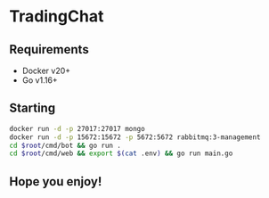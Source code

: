 # TradingChat

## Requirements

- Docker v20+
- Go v1.16+

## Starting

```bash
docker run -d -p 27017:27017 mongo
docker run -d -p 15672:15672 -p 5672:5672 rabbitmq:3-management
cd $root/cmd/bot && go run .
cd $root/cmd/web && export $(cat .env) && go run main.go
```

## Hope you enjoy!
